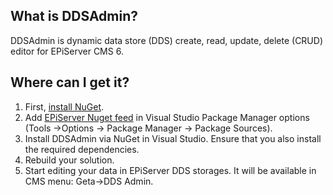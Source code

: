 What is DDSAdmin?
------------------------------
DDSAdmin is dynamic data store (DDS) create, read, update, delete (CRUD) editor for EPiServer CMS 6.

Where can I get it?
------------------------------
1. First, [install NuGet](http://docs.nuget.org/docs/start-here/installing-nuget).
1. Add [EPiServer Nuget feed](http://nuget.episerver.com/en/Feed/) in Visual Studio Package Manager options (Tools ->Options -> Package Manager -> Package Sources).
1. Install DDSAdmin via NuGet in Visual Studio. Ensure that you also install the required dependencies.
1. Rebuild your solution.
1. Start editing your data in EPiServer DDS storages. It will be available in CMS menu: Geta->DDS Admin.